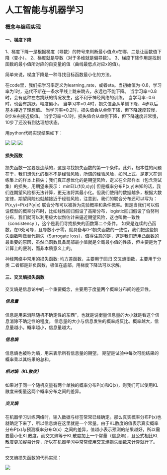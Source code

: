 # 人工智能与机器学习

### 概念与编程实现

#### 一、梯度下降

1、梯度下降一是根据梯度（导数）的符号来判断最小值点x在哪，二是让函数值下降（变小）。
2、梯度就是导数（对于多维就是偏导数）。
3、梯度下降作用是找到函数的最小值所对应的自变量的值（曲线最低点对应x的值）。

简单来说，梯度下降是一种寻找目标函数最小化的方法。

在code里，我们把学习率定义为learning_rate，或者eta。当初始值为-0.8，学习率为1时，迭代不断在一条水平线上跳来跳去，永远也不能下降。
当学习率=0.8时，会有这种左右跳跃的情况发生，这不利于神经网络的训练。
当学习率=0.6时，也会有跳跃，幅度偏小。
当学习率=0.4时，损失值会从单侧下降，4步以后基本接近了理想值。
当学习率=0.2时，损失值会从单侧下降，但下降速度较慢，8步左右接近极值。
当学习率=0.1时，损失值会从单侧下降，但下降速度非常慢，10步了还没有到达理想状态。

用python代码实现结果如下：

![](./01.png)
![](./02.png)
![](./03.png)


#### 损失函数

损失函数一定要是连续的，这是寻找损失函数的第一个条件。此外，根本性的问题在于，我们想优化的根本不是经验风险，所谓的经验风险，如同上式，是定义在训练集上的样本上损失；我们真正想优化的是期望风险，定义在全部样本（包含测试集）的损失，用期望来表示：
minE[L(f(0,x)y)]
但是概率分布P(x,y)未知的话，我们连期望风险都无法计算，更无法将其最小化。但我们使用的数据越多，根据大数定律，期望风险也就越接近于经验风险，注意到，我们的联合分布还可以写为：
P(x,y)=P(x)P(y|x)
联合分布可以被拆为先验概率和条件概率。但是当我们可以假设模型的概率分布时，比如线性回归假设了高斯分布，logistic回归假设了伯努利分布，我们就可以利用极大似然估计来逼近期望风险，这也叫做一致性（consistency ），这个是我们寻找损失的函数第二个条件。
如果是连续的凸函数，在0处可导，且导数小于零，就具备与0-1损失函数的一致性，我们把这些损失函数叫做替代损失（Surrogate loss），值得注意的是，这是我们选用凸函数的最重要的原因，虽然凸函数具备局部最小值就是全局最小值的性质，但主要是为了计算上的便利，而非本质意义上的。

神经网络中常用的损失函数:
均方差函数，主要用于回归
交叉熵函数，主要用于分类
二者都是非负函数，极值在底部，用梯度下降法可以求解。

#### 三、交叉熵损失函数

交叉熵是信息论中的一个重要概念，主要用于度量两个概率分布间的差异性。

##### 信息量
信息是用来消除随机不确定性的东西”，也就是说衡量信息量的大小就是看这个信息消除不确定性的程度。
信息量的大小与信息发生的概率成反比。概率越大，信息量越小。概率越小，信息量越大。

##### 信息熵

信息熵也被称为熵，用来表示所有信息量的期望。
期望是试验中每次可能结果的概率乘以其结果的总和。

##### 相对熵（KL散度）
如果对于同一个随机变量有两个单独的概率分布P(x)和Q(x)，则我们可以使用KL散度来衡量这两个概率分布之间的差异。

##### 交叉熵
在机器学习训练网络时，输入数据与标签常常已经确定。那么真实概率分布P(x)也就确定下来了，所以信息熵在这里就是一个常量。由于KL散度的值表示真实概率分布P(x)与预测概率分布Q(x）之间的差异，值越小表示预测的结果越好，所以需要最小化KL散度，而交叉熵等于KL散度加上一个常量（信息熵），且公式相比KL散度更加容易计算，所以在机器学习中常常使用交叉熵损失函数来计算就行了。
—

交叉熵损失函数的代码实现：

![](./04.png)